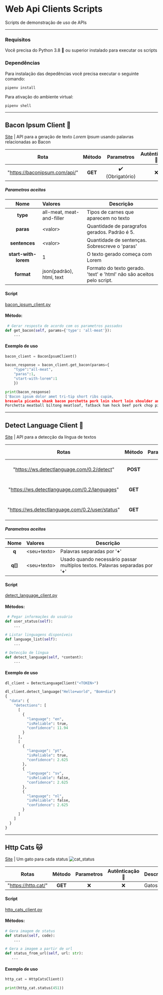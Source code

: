 # Web Api Clients Scripts

Scripts de demonstração de uso de APIs

----
### Requisitos
Você precisa do Python 3.8 :snake: ou superior instalado para executar os scripts

### Dependências
Para instalação das depedências você precisa executar o seguinte comando:
```
pipenv install
```
Para ativação do ambiente virtual:
```
pipenv shell
```
---
## Bacon Ipsum Client :bacon:
[Site](https://baconipsum.com/json-api/) |
API para a geração de texto *Lorem Ipsum* usando palavras relacionadas ao Bacon

Rota | Método | Parametros | Autênticação :key:
|:---:|:---:|:---:|:---:|
| "https://baconipsum.com/api/" | **GET** | :heavy_check_mark: (Obrigatório) | :x:

##### Parametros aceitos
|Nome|Valores|Descrição|
|:---:|:---|---|
|**type**|all-meat, meat-and-filler|Tipos de carnes que aparecem no texto|
|**paras**| \<valor> | Quantidade de paragrafos gerados. Padrão é 5.|
|**sentences**| \<valor> | Quantidade de sentenças. Sobrescreve o 'paras'|
|**start-with-lorem**|1|O texto gerado começa com Lorem|
|**format**| json(padrão), html, text | Formato do texto gerado. 'text' e 'html' não são aceitos pelo script.
#### Script

[bacon_ipsum_client.py](https://github.com/LucasCarrias/web-api-clients/blob/master/bacon_ipsum_client.py)


#### Método:
```python
 # Gerar resposta de acordo com os parametros passados
def get_bacon(self, params={'type': 'all-meat'}):
    ...
```
#### Exemplo de uso
```python
bacon_client = BaconIpsumClient()

bacon_response = bacon_client.get_bacon(params={
    "type":"all-meat",
    "paras":1,
    "start-with-lorem":1
    })

print(bacon_response)
['Bacon ipsum dolor amet tri-tip short ribs cupim, 
bresaola picanha shank bacon porchetta pork loin short loin shoulder andouille biltong beef ribs. 
Porchetta meatball biltong meatloaf, fatback ham hock beef pork chop pig picanha.']

```
---
## Detect Language Client :speech_balloon:
[Site](https://detectlanguage.com/) |
API para a detecção da língua de textos

Rotas | Método | Parametros | Autênticação :key:| Descrição
|:---:|:---:|:---:|:---:|---|
| "https://ws.detectlanguage.com/0.2/detect" | **POST** | :heavy_check_mark: | :heavy_check_mark:| Detecção de linguagem
| "https://ws.detectlanguage.com/0.2/languages" | **GET** | :x: | :x: | Lista das linguas disponíveis
| "https://ws.detectlanguage.com/0.2/user/status" | **GET** | :x: | :heavy_check_mark: | Informações sobre o usuário

##### Parametros aceitos
|Nome|Valores|Descrição|
|:---:|:---|---|
|**q**|\<seu+texto>|Palavras separadas por '**+**'|
|**q[]**|\<seu+texto>|Usado quando necessário passar multíplos textos. Palavras separadas por '**+**'|

#### Script
[detect_language_client.py](https://github.com/LucasCarrias/web-api-clients/blob/master/detect_language_client.py)

#### Métodos:
```python
 # Pegar informações do usuário
def user_status(self):
    ...

# Listar linguagens disponíveis
def language_list(self):
    ...

# Detecção de língua
def detect_language(self, *content):
    ...
```
#### Exemplo de uso
```python
dl_client = DetectLanguageClient("<TOKEN>")

dl_client.detect_language("Hello+world", "Bom+dia")
{
  "data": {
    "detections": [
      [
        {
          "language": "en",
          "isReliable": true,
          "confidence": 11.94
        }
      ],
      [
        {
          "language": "pt",
          "isReliable": true,
          "confidence": 2.625
        },
        {
          "language": "sv",
          "isReliable": false,
          "confidence": 2.625
        },
        {
          "language": "nl",
          "isReliable": false,
          "confidence": 2.625
        }
      ]
    ]
  }
}
```
---
## Http Cats :cat:
[Site](https://http.cat/) |
Um gato para cada status
![cat_status](https://http.cat/418.jpg)

Rotas | Método | Parametros | Autênticação :key:| Descrição
|:---:|:---:|:---:|:---:|---|
| "https://http.cat/" | **GET** | :x: | :x:| Gatos

#### Script
[http_cats_client.py](https://github.com/LucasCarrias/web-api-clients/blob/master/http_cats_client.py)

#### Métodos:
```python
# Gera imagem de status
def status(self, code):
    ...

# Gera a imagem a partir de url
def status_from_url(self, url: str):
   ...
```
#### Exemplo de uso
```python
http_cat = HttpCatsClient()

print(http_cat.status(451))
```